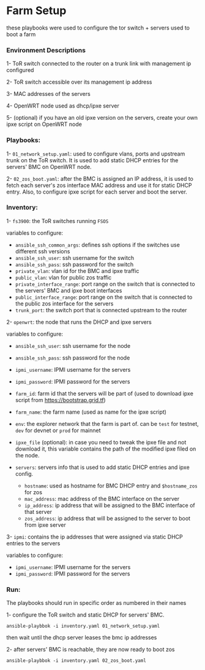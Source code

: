 # Farm Setup

these playbooks were used to configure the tor switch + servers used to boot a farm


### Environment Descriptions

1- ToR switch connected to the router on a trunk link with management ip configured

2- ToR switch accessible over its management ip address

3- MAC addresses of the servers

4- OpenWRT node used as dhcp/ipxe server

5- (optional) if you have an old ipxe version on the servers, create your own ipxe script on OpenWRT node


### Playbooks:
1- `01_network_setup.yaml`: used to configure vlans, ports and upstream trunk on the ToR switch. It is used to add static DHCP entries for the servers' BMC on OpenWRT node.


2- `02_zos_boot.yaml`: after the BMC is assigned an IP address, it is used to fetch each server's zos interface MAC address and use it for static DHCP entry. Also, to configure ipxe script for each server and boot the server.


### Inventory:
1- `fs3900`: the ToR switches running `FSOS`

variables to configure:
- `ansible_ssh_common_args`: defines ssh options if the switches use different ssh versions
- `ansible_ssh_user`: ssh username for the switch
- `ansible_ssh_pass`: ssh password for the switch
- `private_vlan`: vlan id for the BMC and ipxe traffic
- `public_vlan`: vlan for public zos traffic
- `private_interface_range`: port range on the switch that is connected to the servers' BMC and ipxe boot interfaces
- `public_interface_range`: port range on the switch that is connected to the public zos interface for the servers
- `trunk_port`: the switch port that is connected upstream to the router


2- `openwrt`: the node that runs the DHCP and ipxe servers

variables to configure:
- `ansible_ssh_user`: ssh username for the node
- `ansible_ssh_pass`: ssh password for the node
- `ipmi_username`: IPMI username for the servers
- `ipmi_password`: IPMI password for the servers
- `farm_id`: farm id that the servers will be part of (used to download ipxe script from https://bootstrap.grid.tf)
- `farm_name`: the farm name (used as name for the ipxe script)
- `env`: the explorer network that the farm is part of. can be `test` for testnet, `dev` for devnet or `prod` for mainnet
- `ipxe_file` (optional): in case you need to tweak the ipxe file and not download it, this variable contains the path of the modified ipxe filed on the node.
- `servers`: servers info that is used to add static DHCP entries and ipxe config.

    * `hostname`: used as hostname for BMC DHCP entry and `$hostname_zos` for zos
    * `mac_address`: mac address of the BMC interface on the server
    * `ip_address`: ip address that will be assigned to the BMC interface of that server
    * `zos_address`: ip address that will be assigned to the server to boot from ipxe server


3- `ipmi`: contains the ip addresses that were assigned via static DHCP entries to the servers

variables to configure:
- `ipmi_username`: IPMI username for the servers
- `ipmi_password`: IPMI password for the servers


### Run:

The playbooks should run in specific order as numbered in their names

1- configure the ToR switch and static DHCP for servers' BMC.
```
ansible-playbbok -i inventory.yaml 01_network_setup.yaml
```

then wait until the dhcp server leases the bmc ip addresses

2- after servers' BMC is reachable, they are now ready to boot zos
```
ansible-playbbok -i inventory.yaml 02_zos_boot.yaml
```
